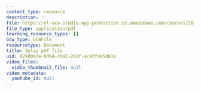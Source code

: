 ```yaml
---
content_type: resource
description: ''
file: https://ol-ocw-studio-app-production.s3.amazonaws.com/courses/18-03sc-differential-equations-fall-2011/429d007e0d64cb422b9fac93f4e5d81a_2SuTN8rpe4I.pdf
file_type: application/pdf
learning_resource_types: []
ocw_type: OCWFile
resourcetype: Document
title: 3play pdf file
uid: 429d007e-0d64-cb42-2b9f-ac93f4e5d81a
video_files:
  video_thumbnail_file: null
video_metadata:
  youtube_id: null
---
```

